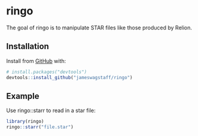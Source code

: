 
<!-- README.md is generated from README.Rmd. Please edit that file -->

# ringo

<!-- badges: start -->

<!-- badges: end -->

The goal of ringo is to manipulate STAR files like those produced by
Relion.

## Installation

Install from [GitHub](https://github.com/) with:

``` r
# install.packages("devtools")
devtools::install_github("jameswagstaff/ringo")
```

## Example

Use ringo::starr to read in a star file:

``` r
library(ringo)
ringo::starr("file.star")
```
